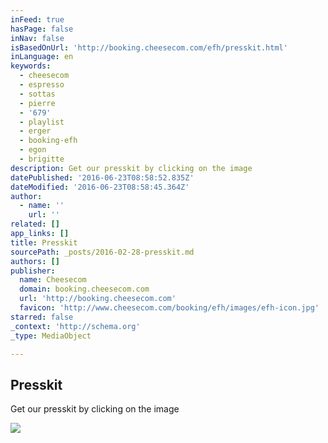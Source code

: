 ```yaml
---
inFeed: true
hasPage: false
inNav: false
isBasedOnUrl: 'http://booking.cheesecom.com/efh/presskit.html'
inLanguage: en
keywords:
  - cheesecom
  - espresso
  - sottas
  - pierre
  - '679'
  - playlist
  - erger
  - booking-efh
  - egon
  - brigitte
description: Get our presskit by clicking on the image
datePublished: '2016-06-23T08:58:52.835Z'
dateModified: '2016-06-23T08:58:45.364Z'
author:
  - name: ''
    url: ''
related: []
app_links: []
title: Presskit
sourcePath: _posts/2016-02-28-presskit.md
authors: []
publisher:
  name: Cheesecom
  domain: booking.cheesecom.com
  url: 'http://booking.cheesecom.com'
  favicon: 'http://www.cheesecom.com/booking/efh/images/efh-icon.jpg'
starred: false
_context: 'http://schema.org'
_type: MediaObject

---
```

<article style=""><h1>Presskit</h1><p>Get our presskit by clicking on the image</p><img src="https://s3-us-west-2.amazonaws.com/the-grid-img/p/2ad5fbb5e98894d4728e95eeac3da81b74d47293.jpg" /></article>